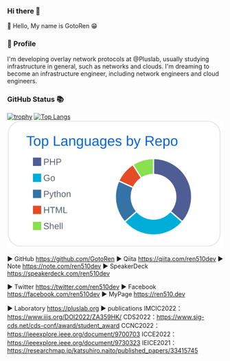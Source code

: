 ### Hi there 👋
🚀 Hello, My name is GotoRen 😁

### 🔭 Profile
I'm developing overlay network protocols at @Pluslab, usually studying infrastructure in general, such as networks and clouds. I'm dreaming to become an infrastructure engineer, including network engineers and cloud engineers.

### GitHub Status 📚
[![trophy](https://github-profile-trophy.vercel.app/?username=GotoRen&theme=onedark&title=Joined2020,Commit,Followers,Repositories,Issue,PullRequest)](https://github.com/ryo-ma/github-profile-trophy)
[![Top Langs](https://github-readme-stats.vercel.app/api/top-langs/?username=GotoRen&langs_count=10&layout=compact&exclude_repo=piscon2019,piscon2019-2,go-traq&theme=Gradient)](https://github.com/anuraghazra/github-readme-stats) [![](https://raw.githubusercontent.com/GotoRen/GotoRen/master/profile-summary-card-output/github/1-repos-per-language.svg)](https://github.com/vn7n24fzkq/github-profile-summary-cards)

▶︎ GitHub
https://github.com/GotoRen
▶︎ Qiita
https://qiita.com/ren510dev
▶︎ Note
https://note.com/ren510dev
▶︎ SpeakerDeck
https://speakerdeck.com/ren510dev

▶︎ Twitter
https://twitter.com/ren510dev
▶︎ Facebook
https://facebook.com/ren510dev
▶︎ MyPage
https://ren510.dev

▶︎ Laboratory
https://pluslab.org
▶︎ publications
IMCIC2022：https://www.iiis.org/DOI2022/ZA359HK/
CDS2022：https://www.sig-cds.net/cds-conf/award/student_award
CCNC2022：https://ieeexplore.ieee.org/document/9700703
ICCE2022：https://ieeexplore.ieee.org/document/9730323
IEICE2021：https://researchmap.jp/katsuhiro.naito/published_papers/33415745

